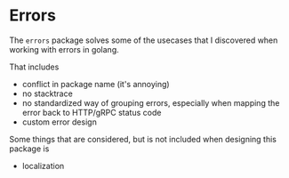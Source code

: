 # Errors

The `errors` package solves some of the usecases that I discovered when working with errors in golang.

That includes
- conflict in package name (it's annoying)
- no stacktrace
- no standardized way of grouping errors, especially when mapping the error back to HTTP/gRPC status code
- custom error design

Some things that are considered, but is not included when designing this package is
- localization
